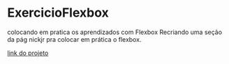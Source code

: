 # ExercicioFlexbox
colocando em pratica os aprendizados com Flexbox Recriando uma seção da pág nickjr pra colocar em prática o flexbox.


<a href ="https://thomascsantos.github.io/ExercicioFlexbox/Index.html">link do projeto </a>
